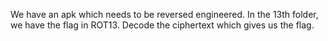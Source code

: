 We have an apk which needs to be reversed engineered. In the 13th folder, we have the flag in ROT13. Decode the ciphertext
which gives us the flag.


